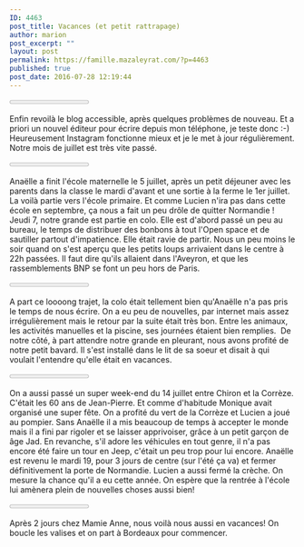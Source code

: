 ```yaml
---
ID: 4463
post_title: Vacances (et petit rattrapage)
author: marion
post_excerpt: ""
layout: post
permalink: https://famille.mazaleyrat.com/?p=4463
published: true
post_date: 2016-07-28 12:19:44
---
```

<span id="img_container_1469702253995" class="img_container failed smallFail" data-failed="Tapez pour réessayer !"><progress id="progress_1469702253995" value="0" class="wp_media_indicator failed" contenteditable="false"></progress></span><img data-wpid="1469702253995" src="/data/user/0/org.wordpress.android/cache/wp-image--1953527492jpg" alt="" class="failed">

Enfin revoilà le blog accessible, après quelques problèmes de nouveau. Et a priori un nouvel éditeur pour écrire depuis mon téléphone, je teste donc :-) Heureusement Instagram fonctionne mieux et je le met à jour régulièrement.
Notre mois de juillet est très vite passé.

<span id="img_container_1469702309785" class="img_container failed smallFail" data-failed="Tapez pour réessayer !"><progress id="progress_1469702309785" value="0" class="wp_media_indicator failed" contenteditable="false"></progress></span><img data-wpid="1469702309785" src="/data/user/0/org.wordpress.android/cache/wp-image--55611114jpg" alt="" class="failed">

Anaëlle a finit l'école maternelle le 5 juillet, après un petit déjeuner avec les parents dans la classe le mardi d'avant et une sortie à la ferme le 1er juillet. La voilà partie vers l'école primaire. Et comme Lucien n'ira pas dans cette école en septembre, ça nous a fait un peu drôle de quitter Normandie !
Jeudi 7, notre grande est partie en colo. Elle est d'abord passé un peu au bureau, le temps de distribuer des bonbons à tout l'Open space et de sautiller partout d'impatience. Elle était ravie de partir. Nous un peu moins le soir quand on s'est aperçu que les petits loups arrivaient dans le centre à 22h passées. Il faut dire qu'ils allaient dans l'Aveyron, et que les rassemblements BNP se font un peu hors de Paris.&nbsp;

<span id="img_container_1469702325376" class="img_container failed smallFail" data-failed="Tapez pour réessayer !"><progress id="progress_1469702325376" value="0" class="wp_media_indicator failed" contenteditable="false"></progress></span><img data-wpid="1469702325376" src="/storage/emulated/0/WordPress/images/wp-1469702325354" alt="" class="failed">

A part ce loooong trajet, la colo était tellement bien qu'Anaëlle n'a pas pris le temps de nous écrire. On a eu peu de nouvelles, par internet mais assez irrégulièrement mais le retour par la suite était très bon. Entre les animaux, les activités manuelles et la piscine, ses journées étaient bien remplies.&nbsp;
De notre côté, à part attendre notre grande en pleurant, nous avons profité de notre petit bavard. Il s'est installé dans le lit de sa soeur et disait à qui voulait l'entendre qu'elle était en vacances.&nbsp;

<span id="img_container_1469702339990" class="img_container failed smallFail" data-failed="Tapez pour réessayer !"><progress id="progress_1469702339990" value="0" class="wp_media_indicator failed" contenteditable="false"></progress></span><img data-wpid="1469702339990" src="/data/user/0/org.wordpress.android/cache/wp-image-1920485297jpg" alt="" class="failed">

On a aussi passé un super week-end du 14 juillet entre Chiron et la Corrèze. C'était les 60 ans de Jean-Pierre. Et comme d'habitude Monique avait organisé une super fête. On a profité du vert de la Corrèze et Lucien a joué au pompier. Sans Anaëlle il a mis beaucoup de temps à accepter le monde mais il a fini par rigoler et se laisser apprivoiser, grâce à un petit garçon de âge Jad. En revanche, s'il adore les véhicules en tout genre, il n'a pas encore été faire un tour en Jeep, c'était un peu trop pour lui encore.
Anaëlle est revenu le mardi 19, pour 3 jours de centre (sur l'été ça va) et fermer définitivement la porte de Normandie. Lucien a aussi fermé la crèche. On mesure la chance qu'il a eu cette année. On espère que la rentrée à l'école lui amènera plein de nouvelles choses aussi bien!

<span id="img_container_1469702353895" class="img_container failed smallFail" data-failed="Tapez pour réessayer !"><progress id="progress_1469702353895" value="0" class="wp_media_indicator failed" contenteditable="false"></progress></span><img data-wpid="1469702353895" src="/storage/emulated/0/WordPress/images/wp-1469702353821" alt="" class="failed">

Après 2 jours chez Mamie Anne, nous voilà nous aussi en vacances! On boucle les valises et on part à Bordeaux pour commencer.